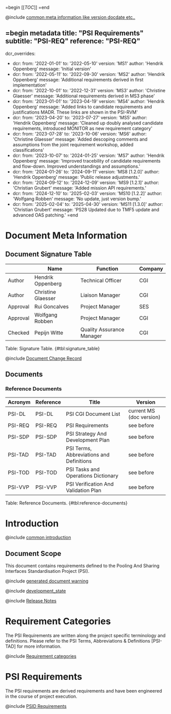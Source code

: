 =begin
[[_TOC_]]
=end

@include [common meta information like version docdate etc..](../common/common_metadata.md)

=begin metadata
title: "PSI Requirements"
subtitle: "PSI-REQ"
reference: "PSI-REQ"
---
dcr_overrides:
 - dcr:
   from: '2022-01-01'
   to: '2022-05-10'
   version: 'MS1'
   author: 'Hendrik Oppenberg'
   message: 'Initial version'
 - dcr:
   from: '2022-05-11'
   to: '2022-09-30'
   version: 'MS2'
   author: 'Hendrik Oppenberg'
   message: 'Additional requirements derived in first implementation'
 - dcr:
   from: '2022-10-01'
   to: '2022-12-31'
   version: 'MS3'
   author: 'Christine Glaesser'
   message: 'Additional requirements derived in MS3 phase'
 - dcr:
   from: '2023-01-01'
   to: '2023-04-19'
   version: 'MS4'
   author: 'Hendrik Oppenberg'
   message: 'Added links to candidate requirements and justifications MADR. These links are shown in the PSI-RVM'
 - dcr:
   from: '2023-04-20'
   to: '2023-07-27'
   version: 'MS5'
   author: 'Hendrik Oppenberg'
   message: 'Cleaned up doubly analysed candidate requirements, introduced MONITOR as new requirement category'
 - dcr:
   from: '2023-07-28'
   to: '2023-10-06'
   version: 'MS6'
   author: 'Christine Glaesser'
   message: 'Added descoping comments and assumptions from the joint requirement workshop, added classifications'
 - dcr:
   from: '2023-10-07'
   to: '2024-01-25'
   version: 'MS7'
   author: 'Hendrik Oppenberg'
   message: 'Improved tracebility of candidate requirements and flow-down. Improved understandings and assumptions.'
 - dcr:
   from: '2024-01-26'
   to: '2024-09-11'
   version: 'MS8 [1.2.0]'
   author: 'Hendrik Oppenberg'
   message: 'Public release adjustments.'
 - dcr:
   from: '2024-09-12'
   to: '2024-12-09'
   version: 'MS9 [1.2.1]'
   author: 'Christian Grubert'
   message: 'Added mission API requirements.'
 - dcr:
   from: '2024-12-10'
   to: '2025-02-03'
   version: 'MS10 [1.2.2]'
   author: 'Wolfgang Robben'
   message: 'No update, just version bump.'
 - dcr:
   from: '2025-02-04'
   to: '2025-04-30'
   version: 'MS11 [1.3.0]'
   author: 'Christian Grubert'
   message: 'PS28 Updated due to TMF5 update and advanced OAS patching.'
=end

# Document Meta Information

## Document Signature Table

|           | Name               | Function                       | Company         |
| --------- | ------------------ | ------------------------------ | --------------- |
| Author    | Hendrik Oppenberg  | Technical Officer              | CGI             |
| Author    | Christine Glaesser | Liaison Manager                | CGI             |
| Approval  | Rui Goncalves      | Project Manager                | SES             |
| Approval  | Wolfgang Robben    | Project Manager                | CGI             |
| Checked   | Pepijn Witte       | Quality Assurance Manager      | CGI             |

Table: Signature Table. {#tbl:signature_table}

@include [Document Change Record](../common/document-change-record.md)

## Documents

### Reference Documents

| Acronym | Reference | Title                                    | Version                  |
|---------|-----------|------------------------------------------|--------------------------|
| PSI-DL  | PSI-DL    | PSI CGI Document List                    | current MS (doc version) |
| PSI-REQ | PSI-REQ   | PSI Requirements                         | see before               |
| PSI-SDP | PSI-SDP   | PSI Strategy And Development Plan        | see before               |
| PSI-TAD | PSI-TAD   | PSI Terms, Abbreviations and Definitions | see before               |
| PSI-TOD | PSI-TOD   | PSI Tasks and Operations Dictionary      | see before               |
| PSI-VVP | PSI-VVP   | PSI Verification And Validation Plan     | see before               |

Table: Reference Documents. {#tbl:reference-documents}

# Introduction

@include [common introduction](../common/intro_description.md)

## Document Scope

This document contains requirements defined to the Pooling And Sharing Interfaces Standardisation Project (PSI).

@include [generated document warning](../common/generated_document.md)

@include [development_state](../common/development_state.md)

@include [Release Notes](../common/release_notes.md)

# Requirement Categories

The PSI Requirements are written along the project specific terminology and definitions.
Please refer to the PSI Terms, Abbreviations & Definitions [PSI-TAD] for more information.

@include [Requirement categories](requirement_categories.md)

# PSI Requirements

The PSI requirements are derived requirements and have been engineered in the course of project execution.

@include [PSID Requirements](psid_requirements.md)
